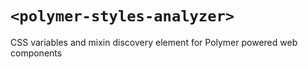 # `<polymer-styles-analyzer>`

CSS variables and mixin discovery element for Polymer powered web components
